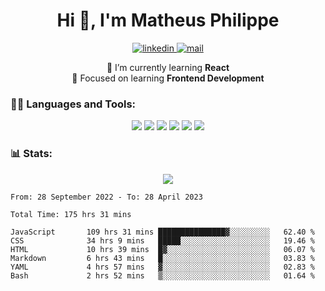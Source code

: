 
<h1 align="center">Hi 👋, I'm Matheus Philippe</h1>
<p align="center">
  <a href="https://www.linkedin.com/in/matheusphilippe-" target="_blank" rel="noopener noreferrer">
    <img alt="linkedin" src="https://img.shields.io/static/v1?label=&message=Linkedin&color=blue&logo=linkedin&style=for-the-badge" /> </a>
 
  <a href="mailto:matheus.philippe2002@gmail.com">
    <img alt="mail" src="https://img.shields.io/badge/Gmail-D14836?style=for-the-badge&logo=gmail&logoColor=white" /> </a>
 <div align='center'>
  🌱 I’m currently learning <strong>React</strong><br>
  📖 Focused on learning <strong>Frontend Development</strong>
</div>

   
</p>



<h3 align="left">🧑‍💻 Languages and Tools:</h3>

<p align="center">
  <img src="https://img.shields.io/badge/HTML5-E34F26?style=for-the-badge&logo=html5&logoColor=white" />
  <img src="https://img.shields.io/badge/CSS3-1572B6?style=for-the-badge&logo=css3&logoColor=white" />
  <img src="https://img.shields.io/badge/JavaScript-323330?style=for-the-badge&logo=javascript&logoColor=F7DF1E" /> 
  <img src="https://img.shields.io/badge/Git-F05032?style=for-the-badge&logo=git&logoColor=white" />
  <img src="https://img.shields.io/badge/Linux-FCC624?style=for-the-badge&logo=linux&logoColor=black" />
  <img src="https://img.shields.io/badge/VSCode-0078D4?style=for-the-badge&logo=visual%20studio%20code&logoColor=white" />
  
</p>

<h3 align="left"> 📊 Stats: </h3>

<p align="center">
  <img src="https://github-readme-stats.vercel.app/api/top-langs?username=mph7&show_icons=true&theme=tokyonight&hide_border=true&locale=en&langs_count=6&layout=compact" /> 



<!--START_SECTION:waka-->

```text
From: 28 September 2022 - To: 28 April 2023

Total Time: 175 hrs 31 mins

JavaScript       109 hrs 31 mins ███████████████▓░░░░░░░░░   62.40 %
CSS              34 hrs 9 mins   █████░░░░░░░░░░░░░░░░░░░░   19.46 %
HTML             10 hrs 39 mins  █▓░░░░░░░░░░░░░░░░░░░░░░░   06.07 %
Markdown         6 hrs 43 mins   █░░░░░░░░░░░░░░░░░░░░░░░░   03.83 %
YAML             4 hrs 57 mins   ▓░░░░░░░░░░░░░░░░░░░░░░░░   02.83 %
Bash             2 hrs 52 mins   ▒░░░░░░░░░░░░░░░░░░░░░░░░   01.64 %
```

<!--END_SECTION:waka-->
</p>

